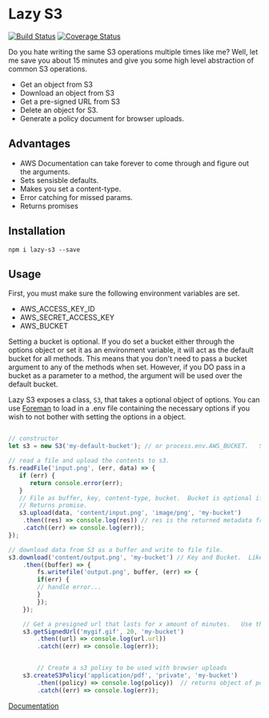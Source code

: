 # Lazy S3

[![Build Status](https://travis-ci.org/TaylorAckley/lazy-s3.svg?branch=master)](https://travis-ci.org/TaylorAckley/lazy-s3)
[![Coverage Status](https://coveralls.io/repos/github/TaylorAckley/lazy-s3/badge.svg)](https://coveralls.io/github/TaylorAckley/lazy-s3)


Do you hate writing the same S3 operations multiple times like me?   Well, let me save you about 15 minutes and give you some high level abstraction of common S3 operations.

- Get an object from S3
- Download an object from S3
- Get a pre-signed URL from S3
- Delete an object for S3.
- Generate a policy document for browser uploads.

## Advantages

- AWS Documentation can take forever to come through and figure out the arguments.
- Sets sensisble defaults.
- Makes you set a content-type.
- Error catching for missed params.
- Returns promises

## Installation

`npm i lazy-s3 --save`


## Usage

First, you must make sure the following environment variables are set.

- AWS_ACCESS_KEY_ID
- AWS_SECRET_ACCESS_KEY
- AWS_BUCKET

Setting a bucket is optional.    If you do set a bucket either through the options object or set it as an environment variable, it will act as the default bucket for all methods.   This means that you don't need to pass a bucket argument to any of the methods when set.  However, if you DO pass in a bucket as a parameter to a method, the argument will be used over the default bucket.


Lazy S3 exposes a class, `S3`, that takes a optional object of options.   You can use [Foreman](https://www.npmjs.com/package/foreman) to load in a .env file containing the necessary options if you wish to not bother with setting the options in a object.

```javascript

// constructor
let s3 = new S3('my-default-bucket'); // or process.env.AWS_BUCKET.   Setting either of these is essentially setting a default bucket.

// read a file and upload the contents to s3.
fs.readFile('input.png', (err, data) => {
   if (err) {
      return console.error(err);
   }
   // File as buffer, key, content-type, bucket.  Bucket is optional if default bucket has been specified.
   // Returns promise.
   s3.upload(data, 'content/input.png', 'image/png', 'my-bucket')
    .then((res) => console.log(res)) // res is the returned metadata from s3 detailing the created object.
    .catch((err) => console.log(err));
});

// download data from S3 as a buffer and write to file file.
s3.download('content/output.png', 'my-bucket') // Key and Bucket.  Like the above, bucket is optional.
    .then((buffer) => {
        fs.writefile('output.png', buffer, (err) => {
        if(err) {
        // handle error...
        }
        });
    });

    // Get a presigned url that lasts for x amount of minutes.   Use this method to let users dowload private documents from your buckets.   Defaults to 20 minutes if the 2nd argument is omitted or null.
    s3.getSignedUrl('mygif.gif', 20, 'my-bucket')
        .then((url) => console.log(url.url))
        .catch((err) => console.log(err));


        // Create a s3 polixy to be used with browser uploads
    s3.createS3Policy('application/pdf', 'private', 'my-bucket')
        .then((policy) => console.log(policy))  // returns object of policy information.
        .catch((err) => console.log(err));

```

[Documentation](https://taylorackley.github.io/lazy-s3/)

